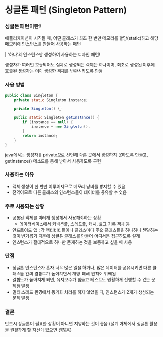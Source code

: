 # 싱글톤 패턴 (Singleton Pattern)

### 싱글톤 패턴이란?
애플리케이션이 시작될 때, 어떤 클래스가 최초 한 번만 메모리를 할당(static)하고 해당 메모리에 인스턴스를 만들어 사용하는 패턴

| '하나'의 인스턴스만 생성하여 사용하는 디자인 패턴!

생성자가 여러번 호출되어도 실제로 생성되는 객체는 하나이며, 최초로 생성된 이후에 호출된 생성자는 이미 생성한 객체를 반환시키도록 만듦

### 사용 방법
``` java
public class Singleton {
    private static Singleton instance;

    private Singleton() {}

    public static Singleton getInstance() {
        if (instance == null) {
            instance = new Singleton();
        }
        return instance;
    }
}
```
java에서는 생성자를 private으로 선언해 다른 곳에서 생성하지 못하도록 만들고, getInstance() 메소드를 통해 받아서 사용하도록 구현

### 사용하는 이유
- 객체 생성이 한 번만 이루어지므로 메모리 낭비를 방지할 수 있음
- 전역이므로 다른 클래스의 인스턴스들이 데이터를 공유할 수 있음

### 주로 사용되는 상황
- 공통된 객체를 여러개 생성해서 사용해야하는 상황
  - 데이터베이스에서 커넥션풀, 스레드풀, 캐시, 로그 기록 객체 등
- 안드로이드 앱 : 각 액티비티들이나 클래스마다 주요 클래스들을 하나하나 전달하는 것이 번거롭기 때문에 싱글톤 클래스를 만들어 어디서든 접근하도록 설계
- 인스턴스가 절대적으로 하나만 존재하는 것을 보증하고 싶을 때 사용

### 단점
- 싱글톤 인스턴스가 혼자 너무 많은 일을 하거나, 많은 데이터를 공유시키면 다른 클래스들 간의 결합도가 높아지면서 개방-폐쇄 원칙이 위배됨
- 결합도가 높아지게 되면, 유지보수가 힘들고 테스트도 원활하게 진행할 수 없는 문제점 발생
- 멀티 스레드 환경에서 동기화 처리를 하지 않았을 때, 인스턴스가 2개가 생성되는 문제 발생

### 결론
반드시 싱글톤이 필요한 상황이 아니면 지양하는 것이 좋음
(설계 자체에서 싱글톤 활용을 원활하게 할 자신이 있으면 괜찮음)


